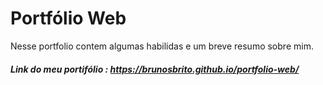 # Portfólio Web
	
Nesse portfolio contem algumas habilidas e um breve resumo sobre mim.
##### Link do meu portifólio : https://brunosbrito.github.io/portfolio-web/
